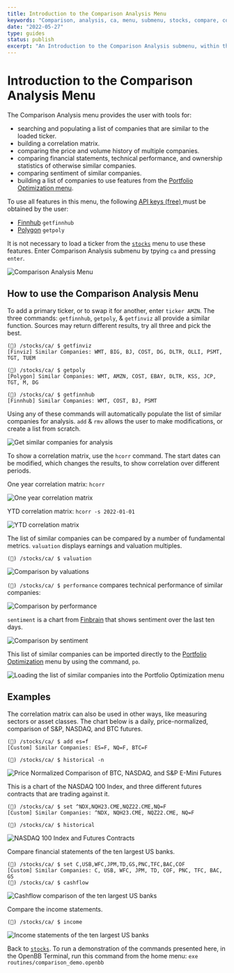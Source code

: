 ```yaml
---
title: Introduction to the Comparison Analysis Menu
keywords: "Comparison, analysis, ca, menu, submenu, stocks, compare, correlation, similar, historical, hcorr, volume, income, balance, cashflow, sentiment, scorr, overview, valuation, financial, ownership, performance, technical, tsne, getpoly, getfunnhub, getfinviz, set, add, rmv, Polygon, Finnhub, Finviz, Yahoo, yFinance, FinBrain, market, watch "
date: "2022-05-27"
type: guides
status: publish
excerpt: "An Introduction to the Comparison Analysis submenu, within the Stocks Menu; a brief overview of the features."
---
```

<h1>Introduction to the Comparison Analysis Menu</h1>

The Comparison Analysis menu provides the user with tools for:
  - searching and populating a list of companies that are similar to the loaded ticker.
  - building a correlation matrix.
  - comparing the price and volume history of multiple companies.
  - comparing financial statements, technical performance, and ownership statistics of otherwise similar companies.
  - comparing sentiment of similar companies.
  - building a list of companies to use features from the <a href="https://openbb-finance.github.io/OpenBBTerminal/terminal/portfolio/po/" target="_blank"> Portfolio Optimization menu</a>.

To use all features in this menu, the following <a href="https://openbb-finance.github.io/OpenBBTerminal/terminal/#accessing-other-sources-of-data-via-api-keys" target="_blank">API keys (free) </a> must be obtained by the user:

  - <a href="https://finnhub.io/" target="_blank">Finnhub</a> `getfinnhub`
  - <a href="https://polygon.io/" target="_blank">Polygon</a> `getpoly`

It is not necessary to load a ticker from the <a href="https://openbb-finance.github.io/OpenBBTerminal/terminal/stocks/" target="_blank">`stocks`</a> menu to use these features. Enter Comparison Analysis submenu by tpying `ca` and pressing `enter`.

![Comparison Analysis Menu](comparison_analysis1.png)

<h2>How to use the Comparison Analysis Menu</h2>

To add a primary ticker, or to swap it for another, enter `ticker AMZN`. The three commands: `getfinnhub`, `getpoly`, & `getfinviz` all provide a similar function. Sources may return different results, try all three and pick the best.

````
(🦋) /stocks/ca/ $ getfinviz
[Finviz] Similar Companies: WMT, BIG, BJ, COST, DG, DLTR, OLLI, PSMT, TGT, TUEM 

(🦋) /stocks/ca/ $ getpoly
[Polygon] Similar Companies: WMT, AMZN, COST, EBAY, DLTR, KSS, JCP, TGT, M, DG

(🦋) /stocks/ca/ $ getfinnhub
[Finnhub] Similar Companies: WMT, COST, BJ, PSMT
````
Using any of these commands will automatically populate the list of similar companies for analysis. `add` & `rmv` allows the user to make modifications, or create a list from scratch.

![Get similar companies for analysis](comparison_analysis2.png)

To show a correlation matrix, use the `hcorr` command. The start dates can be modified, which changes the results, to show correlation over different periods.

One year correlation matrix:
`hcorr`

![One year correlation matrix](hcorr1.png)<br>

YTD correlation matrix:
`hcorr -s 2022-01-01`

![YTD correlation matrix](hcorr2.png)<br>

The list of similar companies can be compared by a number of fundamental metrics. `valuation` displays earnings and valuation multiples.

`(🦋) /stocks/ca/ $ valuation`

![Comparison by valuations](valuation.png)<br>

`(🦋) /stocks/ca/ $ performance` compares technical performance of similar companies:

![Comparison by performance](performance.png)<br>

`sentiment` is a chart from  <a href="https://finbrain.tech" target="_blank">Finbrain</a> that shows sentiment over the last ten days.

![Comparison by sentiment](sentiment.png)<br>

This list of similar companies can be imported directly to the <a href="https://openbb-finance.github.io/OpenBBTerminal/terminal/portfolio/po/" target="_blank">Portfolio Optimization</a> menu by using the command, `po`.

![Loading the list of similar companies into the Portfolio Optimization menu](po_menu.png)<br>

<h2>Examples</h2>

The correlation matrix can also be used in other ways, like measuring sectors or asset classes. The chart below is a daily, price-normalized, comparison of S&P, NASDAQ, and BTC futures.

````
(🦋) /stocks/ca/ $ add es=f
[Custom] Similar Companies: ES=F, NQ=F, BTC=F 

(🦋) /stocks/ca/ $ historical -n
````
![Price Normalized Comparison of BTC, NASDAQ, and S&P E-Mini Futures](ca_example1.png)<br>

This is a chart of the NASDAQ 100 Index, and three different futures contracts that are trading against it.

````
(🦋) /stocks/ca/ $ set ^NDX,NQH23.CME,NQZ22.CME,NQ=F
[Custom] Similar Companies: ^NDX, NQH23.CME, NQZ22.CME, NQ=F 

(🦋) /stocks/ca/ $ historical
````
![NASDAQ 100 Index and Futures Contracts](ca_example2.png)<br>

Compare financial statements of the ten largest US banks.

````
(🦋) /stocks/ca/ $ set C,USB,WFC,JPM,TD,GS,PNC,TFC,BAC,COF
[Custom] Similar Companies: C, USB, WFC, JPM, TD, COF, PNC, TFC, BAC, GS 
(🦋) /stocks/ca/ $ cashflow
````
![Cashflow comparison of the ten largest US banks](ca_example3.png)<br>

Compare the income statements.

````
(🦋) /stocks/ca/ $ income
````
![Income statements of the ten largest US banks](ca_example4.png)<br>

Back to <a href="https://openbb-finance.github.io/OpenBBTerminal/terminal/stocks/" target="_blank"> `stocks`</a>. To run a demonstration of the commands presented here, in the OpenBB Terminal, run this command from the home menu: `exe routines/comparison_demo.openbb`

